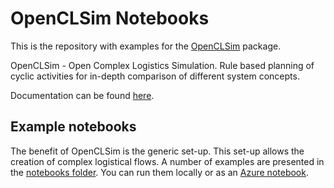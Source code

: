 # OpenCLSim Notebooks

This is the repository with examples for the [OpenCLSim](https://github.com/TUDelft-CITG/OpenCLSim) package. 

OpenCLSim - Open Complex Logistics Simulation. Rule based planning of cyclic activities for in-depth comparison of different system concepts.

Documentation can be found [here](https://oedm.vanoord.com/proxy/circleci_no_redirect/github/TUDelft-CITG/OpenCLSim/master/latest/3b00333d4fe20c813bd9bc81ce2e1d4f5fae987a/tmp/artifacts/docs/index.html).

## Example notebooks

The benefit of OpenCLSim is the generic set-up. This set-up allows the creation of complex logistical flows. A number of examples are presented in the [notebooks folder](https://github.com/TUDelft-CITG/OpenCLSim-Notebooks/tree/master/notebooks). You can run them locally or as an [Azure notebook](https://notebooks.azure.com/joris-denuijl/projects/openclsim/).
